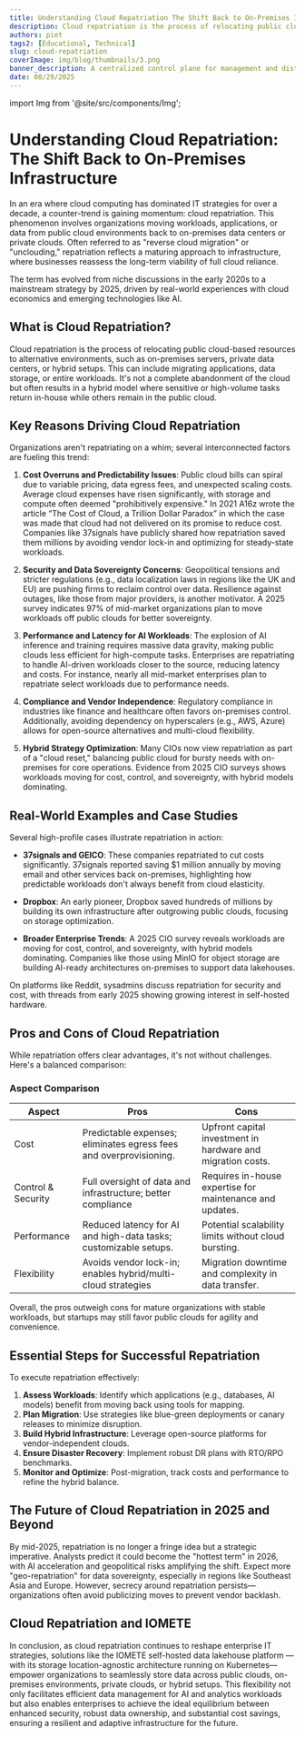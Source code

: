 ```yaml
---
title: Understanding Cloud Repatriation The Shift Back to On-Premises Infrastructure
description: Cloud repatriation is the process of relocating public cloud-based resources to alternative environments, such as on-premises servers, private data centers, or hybrid setups
authors: piet
tags2: [Educational, Technical]
slug: cloud-repatriation
coverImage: img/blog/thumbnails/3.png
banner_description: A centralized control plane for management and distributed data planes for processing
date: 08/29/2025
---
```


import Img from '@site/src/components/Img';

# Understanding Cloud Repatriation: The Shift Back to On-Premises Infrastructure

In an era where cloud computing has dominated IT strategies for over a decade, a counter-trend is gaining momentum: cloud repatriation. This phenomenon involves organizations moving workloads, applications, or data from public cloud environments back to on-premises data centers or private clouds. Often referred to as "reverse cloud migration" or "unclouding," repatriation reflects a maturing approach to infrastructure, where businesses reassess the long-term viability of full cloud reliance.

The term has evolved from niche discussions in the early 2020s to a mainstream strategy by 2025, driven by real-world experiences with cloud economics and emerging technologies like AI.

## What is Cloud Repatriation?

Cloud repatriation is the process of relocating public cloud-based resources to alternative environments, such as on-premises servers, private data centers, or hybrid setups. This can include migrating applications, data storage, or entire workloads. It's not a complete abandonment of the cloud but often results in a hybrid model where sensitive or high-volume tasks return in-house while others remain in the public cloud.

## Key Reasons Driving Cloud Repatriation

Organizations aren't repatriating on a whim; several interconnected factors are fueling this trend:

1. **Cost Overruns and Predictability Issues**: Public cloud bills can spiral due to variable pricing, data egress fees, and unexpected scaling costs. Average cloud expenses have risen significantly, with storage and compute often deemed "prohibitively expensive." In 2021 A16z wrote the article “The Cost of Cloud, a Trillion Dollar Paradox” in which the case was made that cloud had not delivered on its promise to reduce cost. Companies like 37signals have publicly shared how repatriation saved them millions by avoiding vendor lock-in and optimizing for steady-state workloads.

2. **Security and Data Sovereignty Concerns**: Geopolitical tensions and stricter regulations (e.g., data localization laws in regions like the UK and EU) are pushing firms to reclaim control over data. Resilience against outages, like those from major providers, is another motivator. A 2025 survey indicates 97% of mid-market organizations plan to move workloads off public clouds for better sovereignty.

3. **Performance and Latency for AI Workloads**: The explosion of AI inference and training requires massive data gravity, making public clouds less efficient for high-compute tasks. Enterprises are repatriating to handle AI-driven workloads closer to the source, reducing latency and costs. For instance, nearly all mid-market enterprises plan to repatriate select workloads due to performance needs.

4. **Compliance and Vendor Independence**: Regulatory compliance in industries like finance and healthcare often favors on-premises control. Additionally, avoiding dependency on hyperscalers (e.g., AWS, Azure) allows for open-source alternatives and multi-cloud flexibility.

5. **Hybrid Strategy Optimization**: Many CIOs now view repatriation as part of a "cloud reset," balancing public cloud for bursty needs with on-premises for core operations. Evidence from 2025 CIO surveys shows workloads moving for cost, control, and sovereignty, with hybrid models dominating.

## Real-World Examples and Case Studies

Several high-profile cases illustrate repatriation in action:

- **37signals and GEICO**: These companies repatriated to cut costs significantly. 37signals reported saving $1 million annually by moving email and other services back on-premises, highlighting how predictable workloads don't always benefit from cloud elasticity.

- **Dropbox**: An early pioneer, Dropbox saved hundreds of millions by building its own infrastructure after outgrowing public clouds, focusing on storage optimization.

- **Broader Enterprise Trends**: A 2025 CIO survey reveals workloads are moving for cost, control, and sovereignty, with hybrid models dominating. Companies like those using MinIO for object storage are building AI-ready architectures on-premises to support data lakehouses.

On platforms like Reddit, sysadmins discuss repatriation for security and cost, with threads from early 2025 showing growing interest in self-hosted hardware.

## Pros and Cons of Cloud Repatriation

While repatriation offers clear advantages, it's not without challenges. Here's a balanced comparison:

### Aspect Comparison

| Aspect             | Pros                                                               | Cons                                                        |
| ------------------ | ------------------------------------------------------------------ | ----------------------------------------------------------- |
| Cost               | Predictable expenses; eliminates egress fees and overprovisioning. | Upfront capital investment in hardware and migration costs. |
| Control & Security | Full oversight of data and infrastructure; better compliance       | Requires in-house expertise for maintenance and updates.    |
| Performance        | Reduced latency for AI and high-data tasks; customizable setups.   | Potential scalability limits without cloud bursting.        |
| Flexibility        | Avoids vendor lock-in; enables hybrid/multi-cloud strategies       | Migration downtime and complexity in data transfer.         |

Overall, the pros outweigh cons for mature organizations with stable workloads, but startups may still favor public clouds for agility and convenience.

## Essential Steps for Successful Repatriation

To execute repatriation effectively:

1. **Assess Workloads**: Identify which applications (e.g., databases, AI models) benefit from moving back using tools for mapping.
2. **Plan Migration**: Use strategies like blue-green deployments or canary releases to minimize disruption.
3. **Build Hybrid Infrastructure**: Leverage open-source platforms for vendor-independent clouds.
4. **Ensure Disaster Recovery**: Implement robust DR plans with RTO/RPO benchmarks.
5. **Monitor and Optimize**: Post-migration, track costs and performance to refine the hybrid balance.

## The Future of Cloud Repatriation in 2025 and Beyond

By mid-2025, repatriation is no longer a fringe idea but a strategic imperative. Analysts predict it could become the "hottest term" in 2026, with AI acceleration and geopolitical risks amplifying the shift. Expect more "geo-repatriation" for data sovereignty, especially in regions like Southeast Asia and Europe. However, secrecy around repatriation persists—organizations often avoid publicizing moves to prevent vendor backlash.

## Cloud Repatriation and IOMETE

In conclusion, as cloud repatriation continues to reshape enterprise IT strategies, solutions like the IOMETE self-hosted data lakehouse platform —with its storage location-agnostic architecture running on Kubernetes—empower organizations to seamlessly store data across public clouds, on-premises environments, private clouds, or hybrid setups. This flexibility not only facilitates efficient data management for AI and analytics workloads but also enables enterprises to achieve the ideal equilibrium between enhanced security, robust data ownership, and substantial cost savings, ensuring a resilient and adaptive infrastructure for the future.
